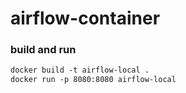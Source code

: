 # airflow-container


### build and run
``` dockerfile
docker build -t airflow-local .
docker run -p 8080:8080 airflow-local
```

